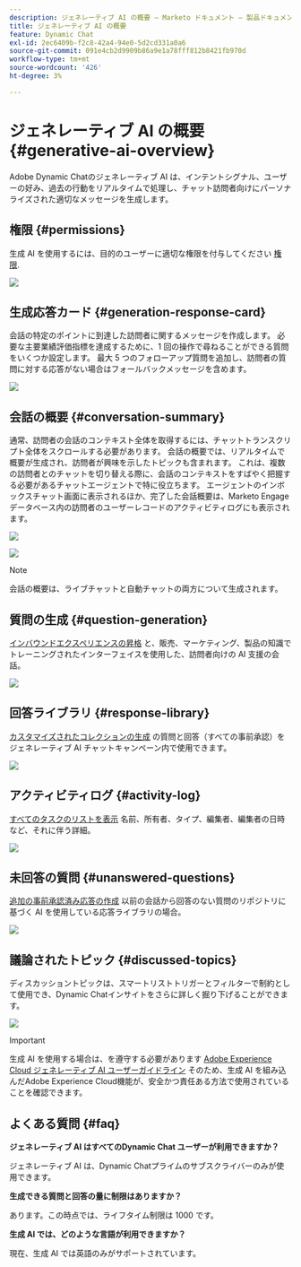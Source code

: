 ```yaml
---
description: ジェネレーティブ AI の概要 – Marketo ドキュメント – 製品ドキュメント
title: ジェネレーティブ AI の概要
feature: Dynamic Chat
exl-id: 2ec6409b-f2c8-42a4-94e0-5d2cd331a0a6
source-git-commit: 091e4cb2d9909b86a9e1a78fff812b8421fb970d
workflow-type: tm+mt
source-wordcount: '426'
ht-degree: 3%

---
```


# ジェネレーティブ AI の概要 {#generative-ai-overview}

Adobe Dynamic Chatのジェネレーティブ AI は、インテントシグナル、ユーザーの好み、過去の行動をリアルタイムで処理し、チャット訪問者向けにパーソナライズされた適切なメッセージを生成します。

## 権限 {#permissions}

生成 AI を使用するには、目的のユーザーに適切な権限を付与してください [権限](/help/marketo/product-docs/demand-generation/dynamic-chat/setup-and-configuration/permissions.md).

![](assets/generative-ai-overview-1.png)

## 生成応答カード {#generation-response-card}

会話の特定のポイントに到達した訪問者に関するメッセージを作成します。 必要な主要業績評価指標を達成するために、1 回の操作で尋ねることができる質問をいくつか設定します。 最大 5 つのフォローアップ質問を追加し、訪問者の質問に対する応答がない場合はフォールバックメッセージを含めます。

![](assets/generative-ai-overview-2.png)

## 会話の概要 {#conversation-summary}

通常、訪問者の会話のコンテキスト全体を取得するには、チャットトランスクリプト全体をスクロールする必要があります。 会話の概要では、リアルタイムで概要が生成され、訪問者が興味を示したトピックも含まれます。 これは、複数の訪問者とのチャットを切り替える際に、会話のコンテキストをすばやく把握する必要があるチャットエージェントで特に役立ちます。 エージェントのインボックスチャット画面に表示されるほか、完了した会話概要は、Marketo Engageデータベース内の訪問者のユーザーレコードのアクティビティログにも表示されます。

![](assets/generative-ai-overview-3.png)

![](assets/generative-ai-overview-4.png)

>[!NOTE]
>
>会話の概要は、ライブチャットと自動チャットの両方について生成されます。

## 質問の生成 {#question-generation}

[インバウンドエクスペリエンスの昇格](/help/marketo/product-docs/demand-generation/dynamic-chat/generative-ai/question-generation.md) と、販売、マーケティング、製品の知識でトレーニングされたインターフェイスを使用した、訪問者向けの AI 支援の会話。

![](assets/generative-ai-overview-5.png)

## 回答ライブラリ {#response-library}

[カスタマイズされたコレクションの生成](/help/marketo/product-docs/demand-generation/dynamic-chat/generative-ai/response-library.md) の質問と回答（すべての事前承認）をジェネレーティブ AI チャットキャンペーン内で使用できます。

![](assets/generative-ai-overview-6.png)

## アクティビティログ {#activity-log}

[すべてのタスクのリストを表示](/help/marketo/product-docs/demand-generation/dynamic-chat/generative-ai/activity-log.md) 名前、所有者、タイプ、編集者、編集者の日時など、それに伴う詳細。

![](assets/generative-ai-overview-7.png)

## 未回答の質問 {#unanswered-questions}

[追加の事前承認済み応答の作成](/help/marketo/product-docs/demand-generation/dynamic-chat/generative-ai/unanswered-questions.md) 以前の会話から回答のない質問のリポジトリに基づく AI を使用している応答ライブラリの場合。

![](assets/generative-ai-overview-8.png)

## 議論されたトピック {#discussed-topics}

ディスカッショントピックは、スマートリストトリガーとフィルターで制約として使用でき、Dynamic Chatインサイトをさらに詳しく掘り下げることができます。

![](assets/generative-ai-overview-9.png)

>[!IMPORTANT]
>
>生成 AI を使用する場合は、を遵守する必要があります [Adobe Experience Cloud ジェネレーティブ AI ユーザーガイドライン](https://www.adobe.com/legal/licenses-terms/adobe-dx-gen-ai-user-guidelines.html) そのため、生成 AI を組み込んだAdobe Experience Cloud機能が、安全かつ責任ある方法で使用されていることを確認できます。

## よくある質問 {#faq}

**ジェネレーティブ AI はすべてのDynamic Chat ユーザーが利用できますか？**

ジェネレーティブ AI は、Dynamic Chatプライムのサブスクライバーのみが使用できます。

**生成できる質問と回答の量に制限はありますか？**

あります。この時点では、ライフタイム制限は 1000 です。

**生成 AI では、どのような言語が利用できますか？**

現在、生成 AI では英語のみがサポートされています。
